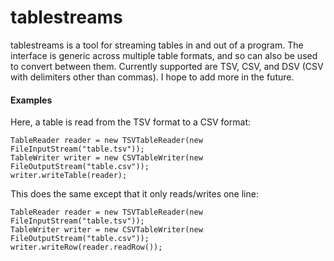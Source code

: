 # tablestreams
tablestreams is a tool for streaming tables in and out of a program. The interface is generic across multiple table formats, and so can also be used to convert between them. Currently supported are TSV, CSV, and DSV (CSV with delimiters other than commas). I hope to add more in the future.

#### Examples
Here, a table is read from the TSV format to a CSV format:

```
TableReader reader = new TSVTableReader(new FileInputStream("table.tsv"));
TableWriter writer = new CSVTableWriter(new FileOutputStream("table.csv"));
writer.writeTable(reader);
```

This does the same except that it only reads/writes one line:

```
TableReader reader = new TSVTableReader(new FileInputStream("table.tsv"));
TableWriter writer = new CSVTableWriter(new FileOutputStream("table.csv"));
writer.writeRow(reader.readRow());
```